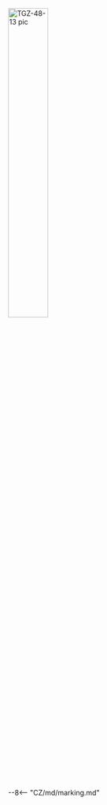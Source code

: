 <img src="../../../../../source/img/photo_TGZ-S-48-50_100.webp" alt="TGZ-48-13 pic" style="width:40%;">

--8<-- "CZ/md/marking.md"
